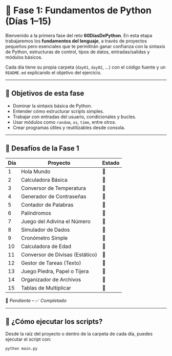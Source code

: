 # 🧩 Fase 1: Fundamentos de Python (Días 1–15)

Bienvenido a la primera fase del reto **60DíasDePython**. En esta etapa trabajaremos los **fundamentos del lenguaje**, a
través de proyectos pequeños pero esenciales que te permitirán ganar confianza con la sintaxis de Python, estructuras de
control, tipos de datos, entradas/salidas y módulos básicos.

Cada día tiene su propia carpeta (`day01`, `day02`, ...) con el código fuente y un `README.md` explicando el objetivo
del ejercicio.

---

## 🎯 Objetivos de esta fase

- Dominar la sintaxis básica de Python.
- Entender cómo estructurar scripts simples.
- Trabajar con entradas del usuario, condicionales y bucles.
- Usar módulos como `random`, `os`, `time`, entre otros.
- Crear programas útiles y reutilizables desde consola.

---

## 📅 Desafíos de la Fase 1

| Día | Proyecto                        | Estado |
|-----|---------------------------------|--------|
| 1   | Hola Mundo                      | 🔲     |
| 2   | Calculadora Básica              | 🔲     |
| 3   | Conversor de Temperatura        | 🔲     |
| 4   | Generador de Contraseñas        | 🔲     |
| 5   | Contador de Palabras            | 🔲     |
| 6   | Palíndromos                     | 🔲     |
| 7   | Juego del Adivina el Número     | 🔲     |
| 8   | Simulador de Dados              | 🔲     |
| 9   | Cronómetro Simple               | 🔲     |
| 10  | Calculadora de Edad             | 🔲     |
| 11  | Conversor de Divisas (Estático) | 🔲     |
| 12  | Gestor de Tareas (Texto)        | 🔲     |
| 13  | Juego Piedra, Papel o Tijera    | 🔲     |
| 14  | Organizador de Archivos         | 🔲     |
| 15  | Tablas de Multiplicar           | 🔲     |

🔲 *Pendiente* – ✅ *Completado*

---

## 🚀 ¿Cómo ejecutar los scripts?

Desde la raíz del proyecto o dentro de la carpeta de cada día, puedes ejecutar el script con:

```bash
python main.py
